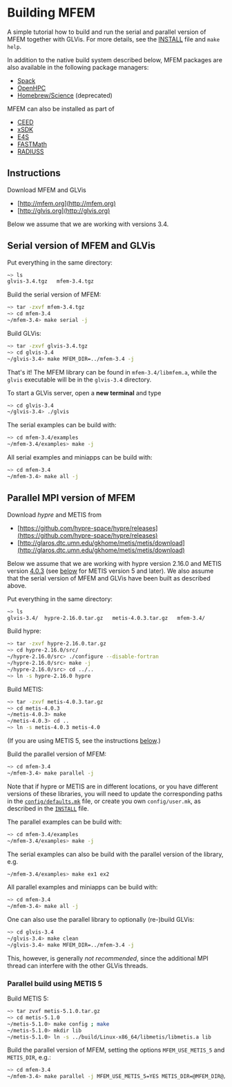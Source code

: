 # Building MFEM

A simple tutorial how to build and run the serial and parallel version of MFEM
together with GLVis. For more details, see the
[INSTALL](https://raw.githubusercontent.com/mfem/mfem/master/INSTALL) file and
`make help`.

In addition to the native build system described below, MFEM packages are
also available in the following package managers:

- [Spack](https://github.com/spack/spack)
- [OpenHPC](http://openhpc.community/downloads)
- [Homebrew/Science](https://github.com/Homebrew/homebrew-science) (deprecated)

MFEM can also be installed as part of

- [CEED](https://ceed.exascaleproject.org/software)
- [xSDK](https://xsdk.info)
- [E4S](https://e4s-project.github.io)
- [FASTMath](https://fastmath-scidac.llnl.gov/software-catalog.html)
- [RADIUSS](https://software.llnl.gov/radiuss)

## Instructions

Download MFEM and GLVis

  - [http://mfem.org](http://mfem.org)
  - [http://glvis.org](http://glvis.org)

Below we assume that we are working with versions 3.4.

## Serial version of MFEM and GLVis

Put everything in the same directory:
```sh
~> ls
glvis-3.4.tgz   mfem-3.4.tgz
```

Build the serial version of MFEM:
```sh
~> tar -zxvf mfem-3.4.tgz
~> cd mfem-3.4
~/mfem-3.4> make serial -j
```

Build GLVis:
```sh
~> tar -zxvf glvis-3.4.tgz
~> cd glvis-3.4
~/glvis-3.4> make MFEM_DIR=../mfem-3.4 -j
```

That's it! The MFEM library can be found in `mfem-3.4/libmfem.a`, while the
`glvis` executable will be in the `glvis-3.4` directory.

To start a GLVis server, open a **new terminal** and type
```sh
~> cd glvis-3.4
~/glvis-3.4> ./glvis
```

The serial examples can be build with:
```sh
~> cd mfem-3.4/examples
~/mfem-3.4/examples> make -j
```

All serial examples and miniapps can be build with:
```sh
~> cd mfem-3.4
~/mfem-3.4> make all -j
```

## Parallel MPI version of MFEM

Download *hypre* and METIS from

  - [https://github.com/hypre-space/hypre/releases](https://github.com/hypre-space/hypre/releases)
  - [http://glaros.dtc.umn.edu/gkhome/metis/metis/download](http://glaros.dtc.umn.edu/gkhome/metis/metis/download)

Below we assume that we are working with hypre version 2.16.0 and METIS version
[4.0.3](http://glaros.dtc.umn.edu/gkhome/fetch/sw/metis/OLD/metis-4.0.3.tar.gz)
(see [below](#parallel-build-using-metis-5) for METIS version 5 and later). We also assume that the serial version
of MFEM and GLVis have been built as described above.

Put everything in the same directory:
```sh
~> ls
glvis-3.4/  hypre-2.16.0.tar.gz   metis-4.0.3.tar.gz   mfem-3.4/
```

Build hypre:
```sh
~> tar -zxvf hypre-2.16.0.tar.gz
~> cd hypre-2.16.0/src/
~/hypre-2.16.0/src> ./configure --disable-fortran
~/hypre-2.16.0/src> make -j
~/hypre-2.16.0/src> cd ../..
~> ln -s hypre-2.16.0 hypre
```

Build METIS:
```sh
~> tar -zxvf metis-4.0.3.tar.gz
~> cd metis-4.0.3
~/metis-4.0.3> make
~/metis-4.0.3> cd ..
~> ln -s metis-4.0.3 metis-4.0
```

(If you are using METIS 5, see the instructions
[below](#parallel-build-using-metis-5).)

Build the parallel version of MFEM:
```sh
~> cd mfem-3.4
~/mfem-3.4> make parallel -j
```

Note that if hypre or METIS are in different locations, or you have different
versions of these libraries, you will need to update the corresponding paths in
the
[`config/defaults.mk`](https://raw.githubusercontent.com/mfem/mfem/master/config/defaults.mk)
file, or create you own `config/user.mk`, as described in the
[`INSTALL`](https://raw.githubusercontent.com/mfem/mfem/master/INSTALL) file.

The parallel examples can be build with:
```sh
~> cd mfem-3.4/examples
~/mfem-3.4/examples> make -j
```

The serial examples can also be build with the parallel version of the library,
e.g.
```sh
~/mfem-3.4/examples> make ex1 ex2
```

All parallel examples and miniapps can be build with:
```sh
~> cd mfem-3.4
~/mfem-3.4> make all -j
```

One can also use the parallel library to optionally (re-)build GLVis:
```sh
~> cd glvis-3.4
~/glvis-3.4> make clean
~/glvis-3.4> make MFEM_DIR=../mfem-3.4 -j
```
This, however, is generally _not recommended_, since the additional MPI thread
can interfere with the other GLVis threads.

### Parallel build using METIS 5

Build METIS 5:
```sh
~> tar zvxf metis-5.1.0.tar.gz
~> cd metis-5.1.0
~/metis-5.1.0> make config ; make
~/metis-5.1.0> mkdir lib
~/metis-5.1.0> ln -s ../build/Linux-x86_64/libmetis/libmetis.a lib
```

Build the parallel version of MFEM, setting the options `MFEM_USE_METIS_5` and
`METIS_DIR`, e.g.:
```sh
~> cd mfem-3.4
~/mfem-3.4> make parallel -j MFEM_USE_METIS_5=YES METIS_DIR=@MFEM_DIR@/../metis-5.1.0
```
